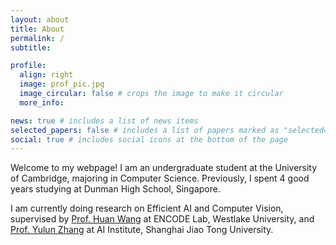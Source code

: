```yaml
---
layout: about
title: About
permalink: /
subtitle:

profile:
  align: right
  image: prof_pic.jpg
  image_circular: false # crops the image to make it circular
  more_info:

news: true # includes a list of news items
selected_papers: false # includes a list of papers marked as "selected={true}"
social: true # includes social icons at the bottom of the page
---
```


Welcome to my webpage! I am an undergraduate student at the University of Cambridge, majoring in Computer Science. Previously, I spent 4 good years studying at Dunman High School, Singapore.

I am currently doing research on Efficient AI and Computer Vision, supervised by [Prof. Huan Wang](https://huanwang.tech/) at ENCODE Lab, Westlake University, and [Prof. Yulun Zhang](https://yulunzhang.com/) at AI Institute, Shanghai Jiao Tong University.
